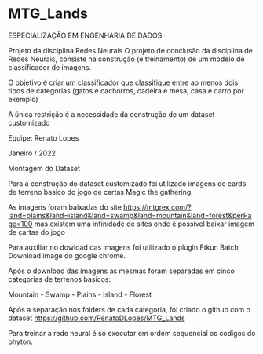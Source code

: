 # MTG_Lands
ESPECIALIZAÇÃO EM ENGENHARIA DE DADOS

Projeto da disciplina Redes Neurais
O projeto de conclusão da disciplina de Redes Neurais, consiste na construção (e treinamento) de um modelo de classificador de imagens.

O objetivo é criar um classificador que classifique entre ao menos dois tipos de categorias (gatos e cachorros, cadeira e mesa, casa e carro por exemplo)

A única restrição é a necessidade da construção de um dataset customizado

Equipe: Renato Lopes

Janeiro / 2022

Montagem do Dataset

Para a construção do dataset customizado foi utilizado imagens de cards de terreno basico do jogo de cartas Magic the gathering.

As imagens foram baixadas do site https://mtgrex.com/?land=plains&land=island&land=swamp&land=mountain&land=forest&perPage=100 mas existem uma infinidade de sites onde é possivel baixar imagem de cartas do jogo

Para auxiliar no dowload das imagens foi utilizado o plugin Ftkun Batch Download image do google chrome.

Após o download das imagens as mesmas foram separadas em cinco categorias de terrenos basicos:

Mountain - Swamp - Plains - Island - Florest

Após a separação nos folders de cada categoria, foi criado o github com o dataset https://github.com/RenatoDLopes/MTG_Lands

Para treinar a rede neural é só executar em ordem sequencial os codigos do phyton.
